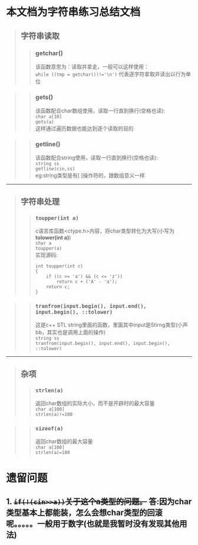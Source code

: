 # 本文档为字符串练习总结文档
> ## 字符串读取
>> ### getchar()
>> 该函数意思为：读取并拿走，一般可以这样使用：<br>`while ((tmp = getchar())!='\n')`
>> 代表逐字符拿取并读出以行为单位

>> ### gets()
>> 该函数配合char数组使用，读取一行直到换行(空格也读):<br>
>> `char a[10]`<br>`gets(a)`<br>
>> 这样通过遍历数据也能达到逐个读取的目的

>> ### getline()
>> 该函数配合string使用，读取一行直到换行(空格也读):<br>
>> `string ss`<br>`getline(cin,ss)`<br>
>> eg:string类型是有[ ]操作符的，跟数组意义一样
---
> ## 字符串处理
>> ### `toupper(int a)`
>> c语言库函数<ctype.h>内容，将char类型转化为大写(小写为**tolower(int a)**)<br>
>> `char a`<br>`toupper(a)`
>> <br>实现源码:
>> ``` 
>> int toupper(int c)  
>> {  
>>     if ((c >= 'a') && (c <= 'z'))  
>>         return c + ('A' - 'a');  
>>     return c;  
>> } 
>> ```
>> 

>> ### `tranfrom(input.begin(), input.end(), input.begin(), ::tolower)`
>>  这是c++ STL string里面的函数，里面其中input是Stirng类型(小声bb，其实也是调用上面的操作)<br>
>> `string ss`<br>`tranfrom(input.begin(), input.end(), input.begin(), ::tolower)`
>> 
---
> ## 杂项
>> ### `strlen(a)`
>>  返回char数组的实际大小，而不是开辟时的最大容量<br>
>> `char a[100]`<br>`strlen(a)!=100`

>> ### `sizeof(a)`
>>  返回char数组的最大容量<br>
>> `char a[100]`<br>`strlen(a)=100`

>> 
# 遗留问题
## 1. ~~`if(!(cin>>a))`关于这个a类型的问题。~~ 答:因为char类型基本上都能装，怎么会想char类型的回滚呢。。。。。一般用于数字(也就是我暂时没有发现其他用法)